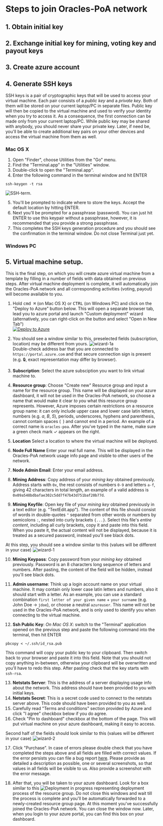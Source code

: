 # Steps to join Oracles-PoA network

## 1. Obtain initial key

## 2. Exchange initial key for mining, voting key and payout keys

## 3. Create azure account

## 4. Generate SSH keys
SSH keys is a pair of cryptographic keys that will be used to access your virtual machine. Each pair consists of a _public key_ and a _private key_. Both of them will be stored on your current laptop/PC in separate files. Public key will then be copied to the virtual machine and used to verify your identity when you try to access it. As a consequence, the first connection can be made only from your current laptop/PC. While public key may be shared with anybody, you should never share your private key. Later, if need be, you'll be able to create additional key pairs on your other devices and access the virtual machine from them as well.

### Mac OS X
1. Open "Finder", choose Utilities from the "Go" menu.
2. Find the "Terminal.app" in the "Utilities" window.
3. Double-click to open the "Terminal.app".
4. Enter the following command in the terminal window and hit ENTER 
```
ssh-keygen -t rsa
```
![SSH-term](https://raw.githubusercontent.com/oraclesorg/test-templates/master/Ceremony/gen_ssh_term.png).

5. You'll be prompted to indicate where to store the keys. Accept the default location by hitting ENTER.
6. Next you'll be prompted for a passphrase (password). You can just hit ENTER to use this keypair without a passphrase, however, it is recommended that you provide a strong passphrase.
7. This completes the SSH keys generation procedure and you should see the confirmation in the terminal window. Do not close Terminal just yet.

### Windows PC

## 5. Virtual machine setup.
This is the final step, on which you will create azure virtual machine from a template by filling in a number of fields with data obtained on previous steps. After virtual machine deployment is complete, it will automatically join the Oracles-PoA network and all corresponding activities (voting, payout) will become available to you.

1. Hold <kbd>cmd ⌘</kbd> (on Mac OS X) or <kbd>CTRL</kbd> (on Windows PC) and click on the "Deploy to Azure" button below. This will open a separate browser tab, lead you to azure portal and launch "Custom deployment" wizard (alternatively, you can right-click on the button and select "Open in New Tab")  
[![Deploy to Azure](http://azuredeploy.net/deploybutton.png)](https://portal.azure.com/#create/Microsoft.Template/uri/https%3A%2F%2Fraw.githubusercontent.com%2Foraclesorg%2Ftest-templates%2Fmaster%2FTestTestNet%2Fmining-node%2Ftemplate.json)

2. You should see a window similar to this, preselected fields (subscription, location) may be different from yours.
![wizard-1a](https://raw.githubusercontent.com/oraclesorg/test-templates/master/Ceremony/deploy_wizard1a.png)  
Double-check address bar that you are connected to `https://portal.azure.com` and that secure connection sign is present (e.g. 🔒, exact representation may differ by browser).
3. **Subscription**: Select the azure subsciption you want to link virtual machine to.
4. **Resource group**: Choose "Create new" Resource group and input a name for the resource group. This name will be displayed on your azure dashboard, it will not be used in the Oracles-PoA network, so choose a name that would make it clear _to you_ what this resource group represents. However, Azure imposes certain restrictions on a resource group name: it can only include upper case and lower case latin letters, numbers (e.g. _a_, _B_, _5_), periods, underscores, hyphens and parenthesis, cannot contain spaces (` `) and cannot end in a period. An example of a correct name is `oracles-poa`. After you've typed in the name, make sure a green check mark ✓ appears on the right.
5. **Location** Select a location to where the virtual machine will be deployed.
6. **Node Full Name** Enter your real full name. This will be displayed in the Oracles-PoA network usage info page and visible to other users of the network.
7. **Node Admin Email**: Enter your email address.
8. **Mining Address**: Copy address of your _mining key_ obtained previously. Address starts with `0x`, the rest consists of numbers `0-9` and letters `a-f`, giving 42 characters in total length, an example of a valid address is `0x09a548bdbafae302c5dd7f47b43d751baf20b77d`.
9. **Mining Keyfile**: Open key file of your _mining key_ obtained previously in a text editor (e.g. "TextEdit.app"). The content of this file should consist of words in double-quotes `"` separated from other words or numbers by semicolons `:`, nested into curly brackets `{...}`. Select this file's _entire content_, including all curly brackets, copy it and paste into this field. When you paste it, the actual content will not be displayed, because it is treated as a secured password, instead you'll see black dots.

At this step, you should see a window similar to this (values will be different in your case)
![wizard-1](https://raw.githubusercontent.com/oraclesorg/test-templates/master/Ceremony/deploy_wizard1.png)

10. **Mining Keypass**: Copy password from your _mining key_ obtained previously. Password is an 8 characters long sequence of letters and numbers. After pasting, the content of the field will be hidden, instead you'll see black dots.
11. **Admin username**: Think up a login account name on your virtual machine. It may contain only lower case latin letters and numbers, also it should start with a letter. As an example, you can use a standard combination `first letter of your given name` + `your surname` (e.g. John Doe -> `jdoe`), or choose a neutral `azureuser`. This name will not be used in the Oracles-PoA network, and is only used to identify you when connecting to the virtual machine.

12. **Ssh Public Key**: _On Mac OS X_: switch to the "Terminal" application opened on the previous step and paste the following command into the terminal, then hit ENTER  
```
pbcopy < ~/.ssh/id_rsa.pub
```  
This command will copy your public key to your clipboard. Then switch back to your browser and paste it into this field. Note that you should not copy anything in-between, otherwise your clipboard will be overwritten and you'll have to redo this step. After pasting check that the key starts with `ssh-rsa`.

13. **Netstats Server**: This is the address of a server displaying usage info about the network. This address should have been provided to you with initial keys.
14. **Netstats Secret**: This is a secret code used to connect to the netstats server above. This code should have been provided to you as well.
15. Carefully read "Terms and conditions" section provided by Azure and click "I agree" checkbox below if you do agree.
16. Check "Pin to dashboard" checkbox at the bottom of the page. This will put virtual machine on your azure dashboard, making it easy to access.

Second half of the fields should look similar to this (values will be different in your case)
![wizard-2](https://raw.githubusercontent.com/oraclesorg/test-templates/master/Ceremony/deploy_wizard2.png)

17. Click "Purchase". In case of errors please double check that you have completed the steps above and all fields are filled with correct values. If the error persists you can file a bug report [here](https://github.com/oraclesorg/test-templates/issues/new). Please provide as detailed a description as possible, one or several screenshots, so that values in all fields will be visible to us. Also provide a screenshot with the error message.

18. After that, you will be taken to your azure dashboard. Look for a box similar to this
![Deployment in progress](https://raw.githubusercontent.com/oraclesorg/test-templates/master/Ceremony/deploy_new_deployment.png)
representing deployment process of the resource group. Do not close this windows and wait till the process is complete and you'll be automatically forwarded to a newly-created resource group page. At this moment you've successfully joined the Oracles-PoA network. You can close the window now. Later, when you login to your azure portal, you can find this box on your dashboard.

